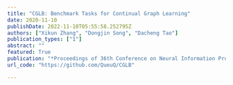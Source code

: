 ```yaml
---
title: "CGLB: Benchmark Tasks for Continual Graph Learning"
date: 2020-11-10
publishDate: 2022-11-10T05:55:58.252795Z
authors: ["Xikun Zhang", "Dongjin Song", "Dacheng Tao"]
publication_types: ["1"]
abstract: ""
featured: True
publication: "*Proceedings of 36th Conference on Neural Information Processing Systems (NeurIPS) Datasets and Benchmarks Track*"
url_code: "https://github.com/QueuQ/CGLB"

---
```

